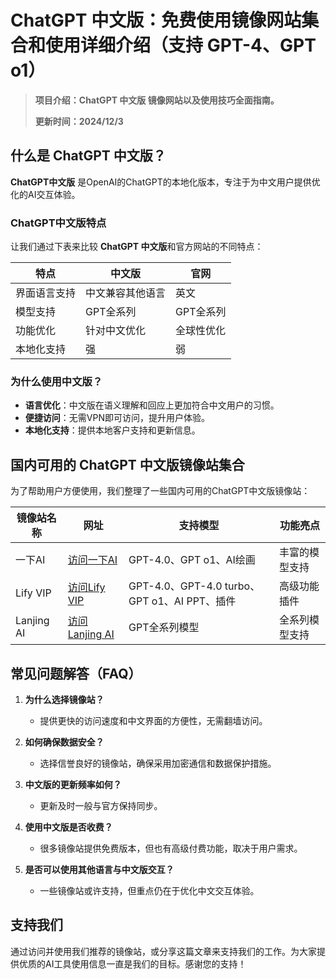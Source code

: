 # ChatGPT 中文版：免费使用镜像网站集合和使用详细介绍（支持 GPT-4、GPT o1）

>**项目介绍：ChatGPT 中文版 镜像网站以及使用技巧全面指南。**
>
>**更新时间：2024/12/3**

## 什么是 ChatGPT 中文版？

**ChatGPT中文版** 是OpenAI的ChatGPT的本地化版本，专注于为中文用户提供优化的AI交互体验。

### ChatGPT中文版特点
让我们通过下表来比较 **ChatGPT 中文版**和官方网站的不同特点：

| 特点                  | 中文版 | 官网   |
|-----------------------|--------|--------|
| 界面语言支持          | 中文兼容其他语言   | 英文 |
| 模型支持              | GPT全系列 | GPT全系列 |
| 功能优化              | 针对中文优化 | 全球性优化 |
| 本地化支持            | 强     | 弱    |

### 为什么使用**中文版**？
- **语言优化**：中文版在语义理解和回应上更加符合中文用户的习惯。
- **便捷访问**：无需VPN即可访问，提升用户体验。
- **本地化支持**：提供本地客户支持和更新信息。

## 国内可用的 **ChatGPT 中文版**镜像站集合
为了帮助用户方便使用，我们整理了一些国内可用的ChatGPT中文版镜像站：

| 镜像站名称 | 网址 | 支持模型 | 功能亮点 |
|------------|------|----------|----------|
| 一下AI     | [访问一下AI](https://www.yixiaai.com) | GPT-4.0、GPT o1、AI绘画 | 丰富的模型支持 |
| Lify VIP   | [访问Lify VIP](https://chat.lify.vip) | GPT-4.0、GPT-4.0 turbo、GPT o1、AI PPT、插件 | 高级功能插件 |
| Lanjing AI | [访问Lanjing AI](https://guide1.lanjing.ai) | GPT全系列模型 | 全系列模型支持 |

## 常见问题解答（FAQ）

1. **为什么选择镜像站？**
   - 提供更快的访问速度和中文界面的方便性，无需翻墙访问。

2. **如何确保数据安全？**
   - 选择信誉良好的镜像站，确保采用加密通信和数据保护措施。

3. **中文版的更新频率如何？**
   - 更新及时一般与官方保持同步。

4. **使用中文版是否收费？**
   - 很多镜像站提供免费版本，但也有高级付费功能，取决于用户需求。

5. **是否可以使用其他语言与中文版交互？**
   - 一些镜像站或许支持，但重点仍在于优化中文交互体验。

## 支持我们
通过访问并使用我们推荐的镜像站，或分享这篇文章来支持我们的工作。为大家提供优质的AI工具使用信息一直是我们的目标。感谢您的支持！
